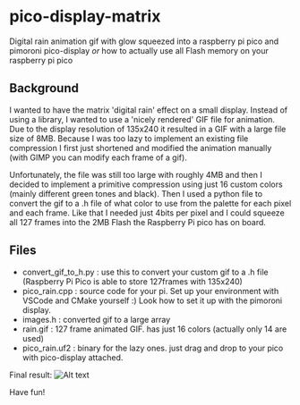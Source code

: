 # pico-display-matrix
Digital rain animation gif with glow squeezed into a raspberry pi pico and pimoroni pico-display
_or_
how to actually use all Flash memory on your raspberry pi pico


## Background
I wanted to have the matrix 'digital rain' effect on a small display. Instead of using a library, I wanted to use a 'nicely rendered' GIF file for animation. Due to the display resolution of 135x240 it resulted in a GIF with a large file size of 8MB. 
Because I was too lazy to implement an existing file compression I first just shortened and modified the animation manually (with GIMP you can modify each frame of a gif).

Unfortunately, the file was still too large with roughly 4MB and then I decided to implement a primitive compression using just 16 custom colors (mainly different green tones and black). Then I used a python file to convert the gif to a .h file of what color to use from the palette for each pixel and each frame. 
Like that I needed just 4bits per pixel and I could squeeze all 127 frames into the 2MB Flash the Raspberry Pi pico has on board.

## Files
* convert_gif_to_h.py : use this to convert your custom gif to a .h file (Raspberry Pi Pico is able to store 127frames with 135x240)
* pico_rain.cpp : source code for your pi. Set up your environment with VSCode and CMake yourself :) Look how to set it up with the pimoroni display.
* images.h : converted gif to a large array
* rain.gif : 127 frame animated GIF. has just 16 colors (actually only 14 are used)
* pico_rain.uf2 : binary for the lazy ones. just drag and drop to your pico with pico-display attached.

Final result:
![Alt text](result.gif?raw=true "This is how it looks like in the end")

Have fun!

